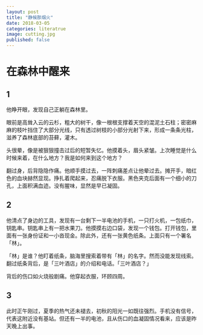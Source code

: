 ```yaml
---
layout: post
title: "静候那烟火"
date: 2018-03-05
categories: literatrue
image: cutting.jpg
published: false
---
```

# 在森林中醒来
## 1
他睁开眼，发现自己正躺在森林里。

眼前是高耸入云的云杉，粗大的树干，像一根根支撑着天空的混泥土石柱；密密麻麻的枝叶挡住了大部分光线，只有透过树枝的小部分光射下来，形成一条条光柱，滋养了森林底部的苔藓，灌木。

头很晕，像是被狠狠撞击过后的短暂失忆。他摸着头，眉头紧皱。上次睡觉是什么时候来着，在什么地方？我是如何来到这个地方？

翻过身，后背隐隐作痛。他顺手摸过去，一阵刺痛差点让他晕过去。摊开手，暗红色的血块赫然显现。挣扎着爬起来，忍痛脱下衣服。黑色夹克后面有一个细小的刀孔，上面积满血迹。没有腥味，显然是早已凝固。

## 2
他清点了身边的工具，发现有一台剩下一半电池的手机，一只打火机，一包纸巾，钥匙串。钥匙串上有一把水果刀。他摸摸右边口袋，发现一个钱包。打开钱包，里面有一张身份证和一小沓现金。除此外，还有一张黄色纸条。上面只有一个署名「林」。

「林」是谁？他盯着纸条，脑海里搜索着带有「林」的名字。然而没能发现线索。翻过纸条背后，是「三叶酒店」的介绍和电话。「三叶酒店？」

背后的伤口如火烧般剧痛。他穿起衣服，环顾四周。
## 3
此时正午刚过，夏季的热气还未褪去，初秋的阳光一如既往强烈。手机没有信号，代表这附近没有基站。但还有一半的电池，且从伤口的血凝固情况看来，应该是昨天晚上出事。
